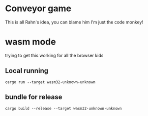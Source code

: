 # Conveyor game

This is all Rahn's idea, you can blame him I'm just the code monkey!

# wasm mode
trying to get this working for all the browser kids

## Local running
```
cargo run --target wasm32-unknown-unknown
```

## bundle for release
```
cargo build --release --target wasm32-unknown-unknown
```